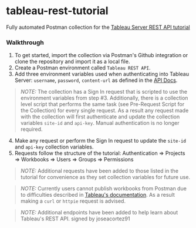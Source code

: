 # tableau-rest-tutorial

Fully automated Postman collection for the [Tableau Server REST API tutorial](https://help.tableau.com/current/api/rest_api/en-us/REST/rest_api_get_started_tutorial_intro.htm)

### Walkthrough

1. To get started, import the collection via Postman's Github integration or clone the repository and import it as a local file.
2. Create a Postman environment called `Tableau REST API`.
3. Add three environment variables used when authenticating into Tableau Server: `username`, `password`, `content-url` as defined in the [API Docs](https://help.tableau.com/current/api/rest_api/en-us/REST/rest_api_concepts_auth.htm).

>*NOTE:* The collection has a Sign In request that is scripted to use the environment variables from step #3. Additionally, there is a collection level script that performs the same task (see Pre-Request Script for the Collection) for every single request. As a result any request made with the collection will first authenticate and update the collection variables `site-id` and `api-key`. Manual authentication is no longer required.

4. Make any request or perform the Sign In request to update the `site-id` and `api-key` collection variables.
5. Requests follow the structure of the tutorial: Authentication => Projects => Workbooks => Users => Groups => Permissions

>*NOTE:* Additional requests have been added to those listed in the tutorial for convenience as they set collection variables for future use.

>*NOTE:* Currently users cannot publish workbooks from Postman due to difficulties described in [Tableau's documentation](https://help.tableau.com/current/api/rest_api/en-us/REST/rest_api_get_started_tutorial_part_2.htm#step-3-publish-a-workbook). As a result making a `curl` or `httpie` request is advised.

>*NOTE:* Additional endpoints have been added to help learn about Tableau's REST API.
signed by joseacortez91

